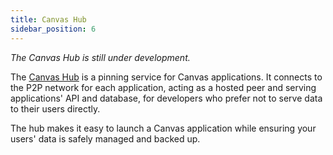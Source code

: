```yaml
---
title: Canvas Hub
sidebar_position: 6
---
```


*The Canvas Hub is still under development.*

The [Canvas Hub](https://canvas-hub.fly.dev/) is a pinning service for
Canvas applications. It connects to the P2P network for each
application, acting as a hosted peer and serving applications'
API and database, for developers who prefer not to serve data to their
users directly.

The hub makes it easy to launch a Canvas application while ensuring
your users' data is safely managed and backed up.
